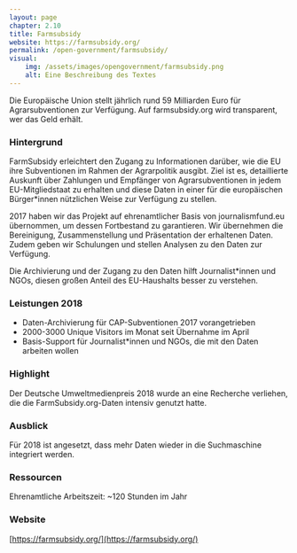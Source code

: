 ```yaml
---
layout: page
chapter: 2.10
title: Farmsubsidy
website: https://farmsubsidy.org/
permalink: /open-government/farmsubsidy/
visual:
    img: /assets/images/opengovernment/farmsubsidy.png
    alt: Eine Beschreibung des Textes
---
```



Die Europäische Union stellt jährlich rund 59 Milliarden Euro für Agrarsubventionen zur Verfügung. Auf farmsubsidy.org wird transparent, wer das Geld erhält.

### Hintergrund

FarmSubsidy erleichtert den Zugang zu Informationen darüber, wie die EU ihre Subventionen im Rahmen der Agrarpolitik ausgibt. Ziel ist es, detaillierte Auskunft über Zahlungen und Empfänger von Agrarsubventionen in jedem EU-Mitgliedstaat zu erhalten und diese Daten in einer für die europäischen Bürger\*innen nützlichen Weise zur Verfügung zu stellen.

2017 haben wir das Projekt auf ehrenamtlicher Basis von journalismfund.eu übernommen, um dessen Fortbestand zu garantieren. Wir übernehmen die Bereinigung, Zusammenstellung und Präsentation der erhaltenen Daten. Zudem geben wir Schulungen und stellen Analysen zu den Daten zur Verfügung.

Die Archivierung und der Zugang zu den Daten hilft Journalist\*innen und NGOs, diesen großen Anteil des EU-Haushalts besser zu verstehen.

### Leistungen 2018 
* Daten-Archivierung für CAP-Subventionen 2017 vorangetrieben
* 2000-3000 Unique Visitors im Monat seit Übernahme im April
* Basis-Support für Journalist\*innen und NGOs, die mit den Daten arbeiten wollen

### Highlight
Der Deutsche Umweltmedienpreis 2018 wurde an eine Recherche verliehen, die die FarmSubsidy.org-Daten intensiv genutzt hatte.

### Ausblick
Für 2018 ist angesetzt, dass mehr Daten wieder in die Suchmaschine integriert werden.

### Ressourcen
Ehrenamtliche Arbeitszeit: ~120 Stunden im Jahr

### Website
[https://farmsubsidy.org/](https://farmsubsidy.org/)
